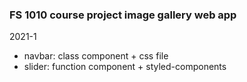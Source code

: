 ### FS 1010 course project image gallery web app

2021-1

- navbar: class component + css file
- slider: function component + styled-components
